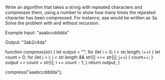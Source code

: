 Write an algorithm that takes a string with repeated characters and compresses them, using a number to show how many times the repeated character has been compressed. For instance, aaa would be written as 3a. Solve the problem with and without recursion.

Example
Input: "aaabccdddda"

Output: "3ab2c4da"


function compress(str) {
  let output = "";
  for (let i = 0; i < str.length; i++) {
    let count = 0;
    for (let j = i; j < str.length && str[i] === str[j]; j++) {
      count++;
    }
    output += count + str[i];
    i += count - 1;
  }
  return output;
}

compress("aaabccdddda");